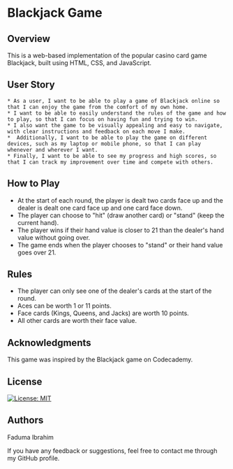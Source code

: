 # 
#  Blackjack Game

## Overview
This is a web-based implementation of the popular casino card game Blackjack, built using HTML, CSS, and JavaScript.

## User Story

```
* As a user, I want to be able to play a game of Blackjack online so that I can enjoy the game from the comfort of my own home. 
* I want to be able to easily understand the rules of the game and how to play, so that I can focus on having fun and trying to win.
* I also want the game to be visually appealing and easy to navigate, with clear instructions and feedback on each move I make.
*  Additionally, I want to be able to play the game on different devices, such as my laptop or mobile phone, so that I can play whenever and wherever I want.
* Finally, I want to be able to see my progress and high scores, so that I can track my improvement over time and compete with others.

```


## How to Play
* At the start of each round, the player is dealt two cards face up and the dealer is dealt one card face up and one card face down.
* The player can choose to "hit" (draw another card) or "stand" (keep the current hand).
* The player wins if their hand value is closer to 21 than the dealer's hand value without going over.
* The game ends when the player chooses to "stand" or their hand value goes over 21.

## Rules
* The player can only see one of the dealer's cards at the start of the round.
* Aces can be worth 1 or 11 points.
* Face cards (Kings, Queens, and Jacks) are worth 10 points.
* All other cards are worth their face value.

## Acknowledgments
This game was inspired by the Blackjack game on Codecademy.

##  License
[![License: MIT](https://img.shields.io/badge/License-MIT-yellow.svg)](https://opensource.org/licenses/MIT)


## Authors
Faduma Ibrahim

If you have any feedback or suggestions, feel free to contact me through my GitHub profile.